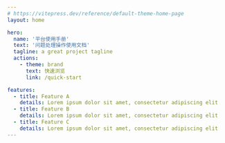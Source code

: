 ```yaml
---
# https://vitepress.dev/reference/default-theme-home-page
layout: home

hero:
  name: '平台使用手册'
  text: '问题处理操作使用文档'
  tagline: a great project tagline
  actions:
    - theme: brand
      text: 快速浏览
      link: /quick-start

features:
  - title: Feature A
    details: Lorem ipsum dolor sit amet, consectetur adipiscing elit
  - title: Feature B
    details: Lorem ipsum dolor sit amet, consectetur adipiscing elit
  - title: Feature C
    details: Lorem ipsum dolor sit amet, consectetur adipiscing elit
---
```


